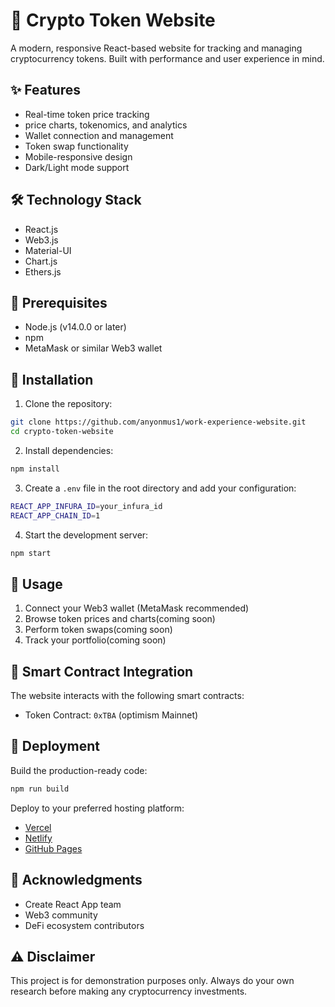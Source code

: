 # 🚀 Crypto Token Website

A modern, responsive React-based website for tracking and managing cryptocurrency tokens. Built with performance and user experience in mind.

## ✨ Features

- Real-time token price tracking
- price charts, tokenomics, and analytics
- Wallet connection and management
- Token swap functionality
- Mobile-responsive design
- Dark/Light mode support

## 🛠 Technology Stack

- React.js
- Web3.js
- Material-UI
- Chart.js
- Ethers.js

## 🚦 Prerequisites

- Node.js (v14.0.0 or later)
- npm
- MetaMask or similar Web3 wallet

## 🔧 Installation

1. Clone the repository:
```bash
git clone https://github.com/anyonmus1/work-experience-website.git
cd crypto-token-website
```

2. Install dependencies:
```bash
npm install

```

3. Create a `.env` file in the root directory and add your configuration:
```bash
REACT_APP_INFURA_ID=your_infura_id
REACT_APP_CHAIN_ID=1
```

4. Start the development server:
```bash
npm start

```

## 📱 Usage

1. Connect your Web3 wallet (MetaMask recommended)
2. Browse token prices and charts(coming soon)
3. Perform token swaps(coming soon)
4. Track your portfolio(coming soon)

## 🔗 Smart Contract Integration

The website interacts with the following smart contracts:

- Token Contract: `0xTBA` (optimism Mainnet)

## 🚀 Deployment

Build the production-ready code:
```bash
npm run build

```

Deploy to your preferred hosting platform:
- [Vercel](https://vercel.com)
- [Netlify](https://netlify.com)
- [GitHub Pages](https://pages.github.com)



## 🙏 Acknowledgments

- Create React App team
- Web3 community
- DeFi ecosystem contributors

## ⚠️ Disclaimer

This project is for demonstration purposes only. Always do your own research before making any cryptocurrency investments.
